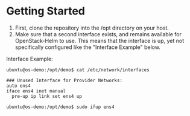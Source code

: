 # Getting Started

1. First, clone the repository into the /opt directory on your host.
2. Make sure that a second interface exists, and remains available for OpenStack-Helm to use. This means that the interface is up, yet not specifically configured like the "Interface Example" below.

Interface Example:
```
ubuntu@os-demo:/opt/demo$ cat /etc/network/interfaces

### Unused Interface for Provider Networks:
auto ens4
iface ens4 inet manual
  pre-up ip link set ens4 up

ubuntu@os-demo:/opt/demo$ sudo ifup ens4
```
